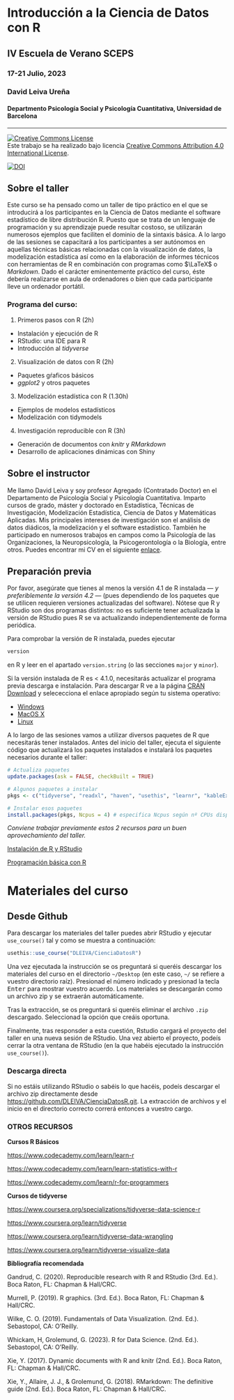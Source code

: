 # Introducción a la Ciencia de Datos con R

## IV Escuela de Verano SCEPS

### 17-21 Julio, 2023

### David Leiva Ureña

#### Departmento Psicología Social y Psicología Cuantitativa, Universidad de Barcelona

---

<a rel="license" href="http://creativecommons.org/licenses/by/4.0/"><img alt="Creative Commons License" style="border-width:0" src="https://i.creativecommons.org/l/by/4.0/88x31.png" /></a><br />Este trabajo se ha realizado bajo licencia <a rel="license" href="http://creativecommons.org/licenses/by/4.0/">Creative Commons Attribution 4.0 International License</a>.

[![DOI](https://zenodo.org/badge/DOI/10.5281/zenodo.8152802.svg)](https://doi.org/10.5281/zenodo.8152802)

## Sobre el taller

Este curso se ha pensado como un taller de tipo práctico en el que se introducirá a los participantes en la Ciencia de Datos mediante el software estadístico de libre distribución R. Puesto que se trata de un lenguaje de programación y su aprendizaje puede resultar costoso, se utilizarán numerosos ejemplos que faciliten el dominio de la sintaxis básica. A lo largo de las sesiones se capacitará a los participantes a ser autónomos en aquellas técnicas básicas relacionadas con la visualización de datos, la modelización estadística así como en la elaboración de informes técnicos con herramientas de R en combinación con programas como $\LaTeX$ o *Markdown*. Dado el carácter eminentemente práctico del curso, éste debería realizarse en aula de ordenadores o bien que cada participante lleve un ordenador portátil.

### Programa del curso:

1. Primeros pasos con R (2h)
 - Instalación y ejecución de R
 - RStudio: una IDE para R
 - Introducción al *tidyverse*

2. Visualización de datos con R (2h)
 - Paquetes gŕaficos básicos 
 - *ggplot2* y otros paquetes

3. Modelización estadística con R (1.30h)
 - Ejemplos de modelos estadísticos
 - Modelización con tidymodels

4. Investigación reproducible con R (3h)
 - Generación de documentos con *knitr* y *RMarkdown*
 - Desarrollo de aplicaciones dinámicas con Shiny

## Sobre el instructor

Me llamo David Leiva y soy profesor Agregado (Contratado Doctor) en el Departamento de Psicología Social y Psicología Cuantitativa. Imparto cursos de grado, máster y doctorado en Estadística, Técnicas de Investigación, Modelización Estadística, Ciencia de Datos y Matemáticas Aplicadas. Mis principales intereses de investigación son el análisis de datos diádicos, la modelización y el software estadístico. También he participado en numerosos trabajos en campos como la Psicología de las Organizaciones, la Neuropsicología, la Psicogerontología o la Biología, entre otros. Puedes encontrar mi CV en el siguiente [enlace](https://github.com/DLEIVA/CV/blob/main/CV_DLU_2023.pdf).

## Preparación previa

Por favor, asegúrate que tienes al menos la versión 4.1 de R instalada &mdash; *y preferiblemente la versión 4.2* &mdash; (pues dependiendo de los paquetes que se utilicen requieren versiones actualizadas del software). Nótese que R y RStudio son dos programas distintos: no es suficiente tener actualizada la versión de RStudio pues R se va actualizando independientemente de forma periódica.

Para comprobar la versión de R instalada, puedes ejecutar

```r
version
```

en R y leer en el apartado `version.string` (o las secciones `major` y `minor`).

Si la versión instalada de R es < 4.1.0, necesitarás actualizar el programa previa descarga e instalación. Para descargar R ve a la página [CRAN Download](https://cran.r-project.org/) y selececciona el enlace apropiado según tu sistema operativo:

* [Windows](https://cran.r-project.org/bin/windows/)
* [MacOS X](https://cran.r-project.org/bin/macosx/)
* [Linux](https://cran.r-project.org/bin/linux/)

A lo largo de las sesiones vamos a utilizar diversos paquetes de R que necesitarás tener instalados. Antes del inicio del taller, ejecuta el siguiente código que actualizará los paquetes instalados e instalará los paquetes necesarios durante el taller:

```r
# Actualiza paquetes
update.packages(ask = FALSE, checkBuilt = TRUE)

# Algunos paquetes a instalar
pkgs <- c("tidyverse", "readxl", "haven", "usethis", "learnr", "kableExtra", "magick","gridExtra", "dslabs", "patchwork", "plotly", "gganimate", "car", "effects", "gapminder", "tidymodels", "modelr", "broom", "purrr", "tinytext", "knitr","xtable", "lorem"," flexdashboard")

# Instalar esos paquetes
install.packages(pkgs, Ncpus = 4) # especifica Ncpus según nº CPUs disponibles en tu ordenador
```

*Conviene trabajar previamente estos 2 recursos para un buen aprovechamiento del taller.*

[Instalación de R y RStudio](https://learnr-examples.shinyapps.io/ex-setup-r/)

[Programación básica con R](https://posit.cloud/learn/primers/1.2)

# Materiales del curso

## Desde Github

Para descargar los materiales del taller puedes abrir RStudio y ejecutar `use_course()` tal y como se muestra a continuación:

```r
usethis::use_course("DLEIVA/CienciaDatosR")
```

Una vez ejecutada la instrucción se os preguntará si queréis descargar los materiales del curso en el directorio `~/Desktop` (en este caso, `~/` se refiere a vuestro directorio raíz). Presionad el número indicado y presionad la tecla <kbd>Enter</kbd> para mostrar vuestro acuerdo. Los materiales se descargarán como un archivo zip y se extraerán automáticamente.

Tras la extracción, se os preguntará si queréis eliminar el archivo `.zip` descargado. Seleccionad la opción que creáis oportuna.

Finalmente, tras responsder a esta cuestión, Rstudio cargará el proyecto del taller en una nueva sesión de RStudio. Una vez abierto el proyecto, podeís cerrar la otra ventana de RStudio (en la que habéis ejecutado la instrucción `use_course()`).

### Descarga directa

Si no estáis utilizando RStudio o sabéis lo que hacéis, podeís descargar el archivo zip directamente desde <https://github.com/DLEIVA/CienciaDatosR.git>. La extracción de archivos y el inicio en el directorio correcto correrá entonces a vuestro cargo.

### OTROS RECURSOS

**Cursos R Básicos**

https://www.codecademy.com/learn/learn-r

https://www.codecademy.com/learn/learn-statistics-with-r

https://www.codecademy.com/learn/r-for-programmers


**Cursos de tidyverse**

https://www.coursera.org/specializations/tidyverse-data-science-r

https://www.coursera.org/learn/tidyverse

https://www.coursera.org/learn/tidyverse-data-wrangling

https://www.coursera.org/learn/tidyverse-visualize-data


**Bibliografía recomendada**

Gandrud, C. (2020). Reproducible research with R and RStudio (3rd. Ed.). Boca
Raton, FL: Chapman & Hall/CRC.

Murrell, P. (2019). R graphics. (3rd. Ed.). Boca Raton, FL: Chapman & Hall/CRC.

Wilke, C. O. (2019). Fundamentals of Data Visualization. (2nd. Ed.). Sebastopol,
CA: O’Reilly.

Whickam, H, Grolemund, G. (2023). R for Data Science. (2nd. Ed.). Sebastopol,
CA: O’Reilly.

Xie, Y. (2017). Dynamic documents with R and knitr (2nd. Ed.). Boca Raton, FL:
Chapman & Hall/CRC.

Xie, Y., Allaire, J. J., & Grolemund, G. (2018). RMarkdown: The definitive guide
(2nd. Ed.). Boca Raton, FL: Chapman & Hall/CRC.
